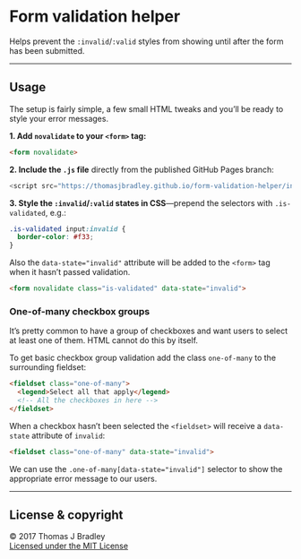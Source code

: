 # Form validation helper

Helps prevent the `:invalid`/`:valid` styles from showing until after the form has been submitted.

---

## Usage

The setup is fairly simple, a few small HTML tweaks and you’ll be ready to style your error messages.

**1. Add `novalidate` to your `<form>` tag:**

```html
<form novalidate>
```

**2. Include the `.js` file** directly from the published GitHub Pages branch:

```js
<script src="https://thomasjbradley.github.io/form-validation-helper/index.js"></script>
```

**3. Style the `:invalid`/`:valid` states in CSS**—prepend the selectors with `.is-validated`, e.g.:

```css
.is-validated input:invalid {
  border-color: #f33;
}
```

Also the `data-state="invalid"` attribute will be added to the `<form>` tag when it hasn’t passed validation.

```html
<form novalidate class="is-validated" data-state="invalid">
```

### One-of-many checkbox groups

It’s pretty common to have a group of checkboxes and want users to select at least one of them. HTML cannot do this by itself.

To get basic checkbox group validation add the class `one-of-many` to the surrounding fieldset:

```html
<fieldset class="one-of-many">
  <legend>Select all that apply</legend>
  <!-- All the checkboxes in here -->
</fieldset>
```

When a checkbox hasn’t been selected the `<fieldset>` will receive a `data-state` attribute of `invalid`:

```html
<fieldset class="one-of-many" data-state="invalid">
```

We can use the `.one-of-many[data-state="invalid"]` selector to show the appropriate error message to our users.

---

## License & copyright

© 2017 Thomas J Bradley
<br>[Licensed under the MIT License](LICENSE)
